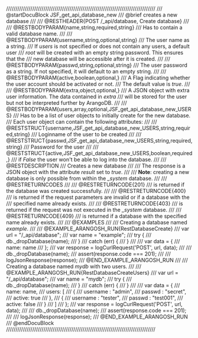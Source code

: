 ////////////////////////////////////////////////////////////////////////////////
/// @startDocuBlock JSF_get_api_database_new
/// @brief creates a new database
///
/// @RESTHEADER{POST /_api/database, Create database}
///
/// @RESTBODYPARAM{name,string,required,string}
/// Has to contain a valid database name.
///
/// @RESTBODYPARAM{username,string,optional,string}
/// The user name as a string.
/// If *users* is not specified or does not contain any users, a default user
/// *root* will be created with an empty string password. This ensures that the
/// new database will be accessible after it is created.
///
/// @RESTBODYPARAM{passwd,string,optional,string}
/// The user password as a string. If not specified, it will default to an empty string.
///
/// @RESTBODYPARAM{active,boolean,optional,}
/// A Flag indicating whether the user account should be activated or not.
/// The default value is *true*.
///
/// @RESTBODYPARAM{extra,object,optional,}
/// A JSON object with extra user information. The data contained in *extra*
///  will be stored for the user but not be interpreted further by ArangoDB.
///
/// @RESTBODYPARAM{users,array,optional,JSF_get_api_database_new_USERS}
/// Has to be a list of user objects to initially create for the new database.
/// Each user object can contain the following attributes:
///
/// @RESTSTRUCT{username,JSF_get_api_database_new_USERS,string,required,string}
/// Loginname of the user to be created
///
/// @RESTSTRUCT{passwd,JSF_get_api_database_new_USERS,string,required,string}
/// Password for the user
///
/// @RESTSTRUCT{active,JSF_get_api_database_new_USERS,boolean,required,}
/// if *False* the user won't be able to log into the database.
///
/// @RESTDESCRIPTION
/// Creates a new database
///
/// The response is a JSON object with the attribute *result* set to *true*.
///
/// **Note**: creating a new database is only possible from within the *_system* database.
///
/// @RESTRETURNCODES
///
/// @RESTRETURNCODE{201}
/// is returned if the database was created successfully.
///
/// @RESTRETURNCODE{400}
/// is returned if the request parameters are invalid or if a database with the
/// specified name already exists.
///
/// @RESTRETURNCODE{403}
/// is returned if the request was not executed in the *_system* database.
///
/// @RESTRETURNCODE{409}
/// is returned if a database with the specified name already exists.
///
/// @EXAMPLES
///
/// Creating a database named *example*.
///
/// @EXAMPLE_ARANGOSH_RUN{RestDatabaseCreate}
///     var url = "/_api/database";
///     var name = "example";
///     try {
///       db._dropDatabase(name);
///     }
///     catch (err) {
///     }
///
///     var data = {
///       name: name
///     };
///     var response = logCurlRequest('POST', url, data);
///
///     db._dropDatabase(name);
///     assert(response.code === 201);
///
///     logJsonResponse(response);
/// @END_EXAMPLE_ARANGOSH_RUN
///
/// Creating a database named *mydb* with two users.
///
/// @EXAMPLE_ARANGOSH_RUN{RestDatabaseCreateUsers}
///     var url = "/_api/database";
///     var name = "mydb";
///     try {
///       db._dropDatabase(name);
///     }
///     catch (err) {
///     }
///
///     var data = {
///       name: name,
///       users: [
///         {
///           username : "admin",
///           passwd : "secret",
///           active: true
///         },
///         {
///           username : "tester",
///           passwd : "test001",
///           active: false
///         }
///       ]
///     };
///     var response = logCurlRequest('POST', url, data);
///
///     db._dropDatabase(name);
///     assert(response.code === 201);
///
///     logJsonResponse(response);
/// @END_EXAMPLE_ARANGOSH_RUN
/// @endDocuBlock
////////////////////////////////////////////////////////////////////////////////